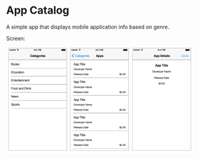# App Catalog

A simple app that displays mobile application info based on genre.

Screen:

![](screenshots/1.PNG)

